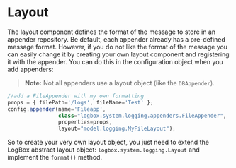 # Layout

The layout component defines the format of the message to store in an appender repository. Be default, each appender already has a pre-defined message format. However, if you do not like the format of the message you can easily change it by creating your own layout component and registering it with the appender. You can do this in the configuration object when you add appenders:

> **Note:** Not all appenders use a layout object (like the `DBAppender`).

```javascript
//add a FileAppender with my own formatting
props = { filePath='/logs', fileName='Test' };
config.appender(name='Fileapp',
			    class="logbox.system.logging.appenders.FileAppender",
				properties=props,
			    layout="model.logging.MyFileLayout");

```

So to create your very own layout object, you just need to extend the LogBox abstract layout object: `logbox.system.logging.Layout` and implement the `format()` method.
